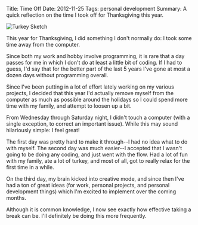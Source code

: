 Title: Time Off
Date: 2012-11-25
Tags: personal development
Summary: A quick reflection on the time I took off for Thanksgiving this year.


![Turkey Sketch][]


This year for Thanksgiving, I did something I don't normally do: I took some
time away from the computer.

Since both my work and hobby involve programming, it is rare that a day passes
for me in which I don't do at least a little bit of coding.  If I had to guess,
I'd say that for the better part of the last 5 years I've gone at most a dozen
days without programming overall.

Since I've been putting in a lot of effort lately working on my various
projects, I decided that this year I'd actually remove myself from the computer
as much as possible around the holidays so I could spend more time with my
family, and attempt to loosen up a bit.

From Wednesday through Saturday night, I didn't touch a computer (with a single
exception, to correct an important issue).  While this may sound hilariously
simple: I feel great!

The first day was pretty hard to make it through--I had no idea what to do with
myself.  The second day was much easier--I accepted that I wasn't going to be
doing any coding, and just went with the flow.  Had a lot of fun with my
family, ate a lot of turkey, and most of all, got to really relax for the first
time in a while.

On the third day, my brain kicked into creative mode, and since then I've had a
ton of great ideas (for work, personal projects, and personal development
things) which I'm excited to implement over the coming months.

Although it is common knowledge, I now see exactly how effective taking a break
can be.  I'll definitely be doing this more frequently.


  [Turkey Sketch]: {filename}/images/2012/turkey-sketch.png "Turkey Sketch"
